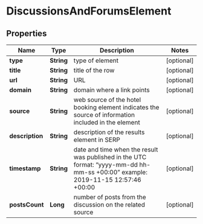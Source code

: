 

# DiscussionsAndForumsElement


## Properties

| Name | Type | Description | Notes |
|------------ | ------------- | ------------- | -------------|
|**type** | **String** | type of element |  [optional] |
|**title** | **String** | title of the row |  [optional] |
|**url** | **String** | URL |  [optional] |
|**domain** | **String** | domain where a link points |  [optional] |
|**source** | **String** | web source of the hotel booking element indicates the source of information included in the element |  [optional] |
|**description** | **String** | description of the results element in SERP |  [optional] |
|**timestamp** | **String** | date and time when the result was published in the UTC format: “yyyy-mm-dd hh-mm-ss +00:00” example: 2019-11-15 12:57:46 +00:00 |  [optional] |
|**postsCount** | **Long** | number of posts from the discussion on the related source |  [optional] |



